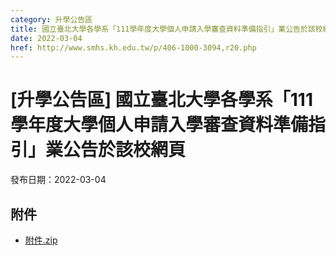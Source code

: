 ```yaml
---
category: 升學公告區
title: 國立臺北大學各學系「111學年度大學個人申請入學審查資料準備指引」業公告於該校網頁
date: 2022-03-04
href: http://www.smhs.kh.edu.tw/p/406-1000-3094,r20.php
---
```


# [升學公告區] 國立臺北大學各學系「111學年度大學個人申請入學審查資料準備指引」業公告於該校網頁

發布日期：2022-03-04



## 附件

- [附件.zip](https://www.smhs.kh.edu.tw/app/index.php?Action=downloadfile&file=WVhSMFlXTm9MemczTDNCMFlWOHlPRFl3WHpZeE5qVTRPRGxmT0RBek5UQXVlbWx3&fname=DGGGROTSYWQO41XX50LKSWHGRK30OOLKDGUWTSKK4125MLVWKPROVTPOUSSSPKPO)
